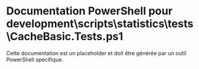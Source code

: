# Documentation PowerShell pour development\scripts\statistics\tests\CacheBasic.Tests.ps1

Cette documentation est un placeholder et doit être générée par un outil PowerShell spécifique.
